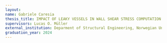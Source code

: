 ```yaml
---
layout:
name: Gabriele Caresia
thesis_title: IMPACT OF LEAKY VESSELS IN WALL SHEAR STRESS COMPUTATION FOR MODEL-BASED FRACTIONAL FLOW RESERVE PREDICTION     
supervisors: Lucas O. Müller
external_institution: Deparment of Structural Engineering, Norwegian University of Science and Technology, Trondheim (Norway)
graduation_year: 2024
---
```

